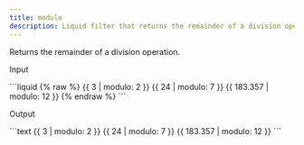 ```yaml
---
title: modulo
description: Liquid filter that returns the remainder of a division operation.
---
```


Returns the remainder of a division operation.

<p class="code-label">Input</p>
```liquid
{% raw %}
{{ 3 | modulo: 2 }}
{{ 24 | modulo: 7 }}
{{ 183.357 | modulo: 12 }}
{% endraw %}
```

<p class="code-label">Output</p>
```text
{{ 3 | modulo: 2 }}
{{ 24 | modulo: 7 }}
{{ 183.357 | modulo: 12 }}
```
